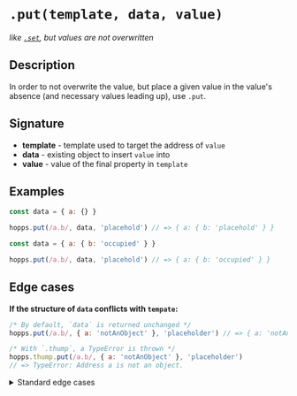# `.put(template, data, value)`
_like [`.set`](set.md), but values are not overwritten_

## Description
In order to not overwrite the value, but place a given value in the value's absence (and necessary values leading up), use `.put`.

## Signature
 - **template** - template used to target the address of `value`
 - **data** - existing object to insert `value` into
 - **value** - value of the final property in `template`

## Examples
```js
const data = { a: {} }

hopps.put(/a.b/, data, 'placehold') // => { a: { b: 'placehold' } }
```

```js
const data = { a: { b: 'occupied' } }

hopps.put(/a.b/, data, 'placehold') // => { a: { b: 'occupied' } }
```

## Edge cases

**If the structure of `data` conflicts with `tempate`:**
```js
/* By default, `data` is returned unchanged */
hopps.put(/a.b/, { a: 'notAnObject' }, 'placeholder') // => { a: 'notAnObject' }

/* With `.thump`, a TypeError is thrown */
hopps.thump.put(/a.b/, { a: 'notAnObject' }, 'placeholder')
// => TypeError: Address a is not an object.
```

<details>
  <summary>Standard edge cases</summary>

  **If `template` is not a string nor an array:**
  ```js
  /* By default, `data` is returned unchanged */
  hopps.set(42, { a: 'carrot' }, 'hi!') // => { a: 'carrot' }

  /* With `.thump`, a TypeError is thrown */
  hopps.thump.set(42, { a: 'carrot' }, 'hi!')
  // => TypeError: template must be of type string or array, recieved number.
  ```

  **If `data` is not an object:**
  ```js
  /* By default, an empty object is used in place, so that the insertion may take place */
  hopps.set(/a.b.c/, null, 'hi!') // => { a: { b: { c: 'hi!' } } }

  /* With `.thump`, a TypeError is thrown */
  hopps.thump.set(/a.b.c/, null, 'hi!') // => TypeError: data must be an object, recieved null.
  ```

  **If `value` is undefined:**
  ```js
  /* By default, `value` is set to undefined */
  hopps.set(/a.b/, {}, undefined) // => { a: { b: undefined } }

  /* With `.thump`, a TypeError is thrown */
  hopps.thump.set(/a.b/, {}, undefined) // => TypeError: value must be specified, recieved undefined.
  ```
</details>